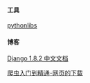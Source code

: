 #### 工具

[pythonlibs](http://www.lfd.uci.edu/~gohlke/pythonlibs/)

#### 博客

[Django 1.8.2 中文文档](http://python.usyiyi.cn/django/index.html)

[爬虫入门到精通-网页的下载](https://segmentfault.com/a/1190000009044698)